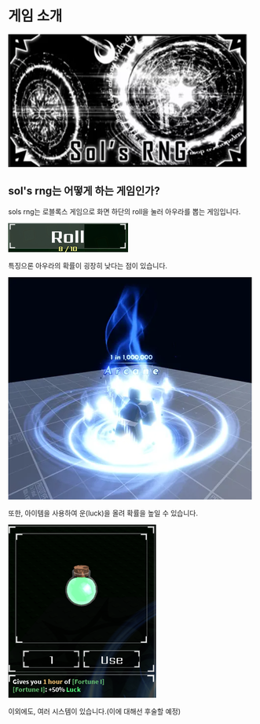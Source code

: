 # 게임 소개

![Sol's RNG](image/intro/logo.PNG)

## sol's rng는 어떻게 하는 게임인가?
<p>sols rng는 로블록스 게임으로 화면 하단의 roll을 눌러 아우라를 뽑는 게임입니다.</p>

![하단의 roll 버튼](image/intro/roll.PNG)

<p>특징으론 아우라의 확률이 굉장히 낮다는 점이 있습니다.</p>

![100만분의 1 확률의 아우라](image/intro/aura1.PNG)
<p>또한, 아이템을 사용하여 운(luck)을 올려 확률을 높일 수 있습니다. </p>

![luck을 올려주는 포션의 모습](image/intro/potion1.PNG)
<p>이외에도, 여러 시스템이 있습니다.(이에 대해선 후술할 예정)</p>